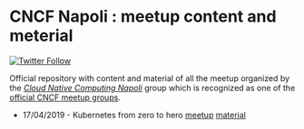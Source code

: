 # CNCF Napoli : meetup content and meterial

[![Twitter Follow](https://img.shields.io/twitter/follow/cncfnapoli.svg?style=social&label=Follow&style=for-the-badge)](https://twitter.com/cncfnapoli)

Official repository with content and material of all the meetup organized by the [*Cloud Native Computing Napoli*](https://www.meetup.com/cncfnapoli/) group which is recognized as one of the [official CNCF meetup groups](https://www.meetup.com/pro/cncf).

* 17/04/2019 - Kubernetes from zero to hero [meetup](https://www.meetup.com/cncfnapoli/events/259894125/) [material](2019-04-17)
